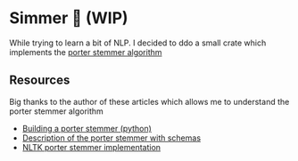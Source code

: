 # Simmer 🍚 (WIP)

While trying to learn a bit of NLP. I decided to ddo a small crate which implements the [porter stemmer algorithm](https://tartarus.org/martin/PorterStemmer/def.txt?fbclid=IwAR3nCMZAT0Ggg-TGKgb0GBtR_f4ZFtWnbt0FKVmD11Kdf8TCQlpX9GMy3ak)

## Resources

Big thanks to the author of these articles which allows me to understand the porter stemmer algorithm

- [Building a porter stemmer (python)](https://medium.com/analytics-vidhya/building-a-stemmer-492e9a128e84)
- [Description of the porter stemmer with schemas](https://vijinimallawaarachchi.com/2017/05/09/porter-stemming-algorithm/?fbclid=IwAR2x4FQ1jM3H2t3P8_H2oiPCyIE7MMDVqsZ-9on8SELAjze1yYssGJwOTE0)
- [NLTK porter stemmer implementation](https://github.com/nltk/nltk/blob/develop/nltk/stem/porter.py)
